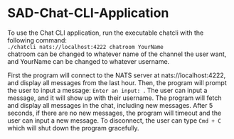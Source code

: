 # SAD-Chat-CLI-Application

To use the Chat CLI application, run the executable chatcli with the following command:\
`./chatcli nats://localhost:4222 chatroom YourName`\
chatroom can be changed to whatever name of the channel the user want, and YourName can be changed to whatever username.

First the program will connect to the NATS server at nats://localhost:4222, and display all messages from the last hour. Then, the program will prompt the user to input a message:
`Enter an input: `. The user can input a message, and it will show up with their username. The program will fetch and display all messages in the chat, including new messages. After 5 seconds, if there are no new messages, the program will timeout and the user can input a new message. To disconnect, the user can type `Cmd + C` which will shut down the program gracefully.
